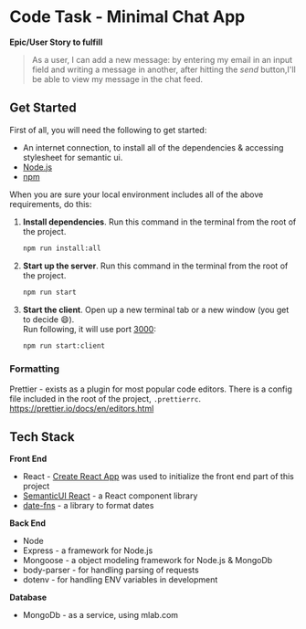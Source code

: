 # Code Task - Minimal Chat App

**Epic/User Story to fulfill**

> As a user, I can add a new message: by entering my email in an input field and writing a message in another, after hitting the _send_ button,I'll be able to view my message in the chat feed.

## Get Started

First of all, you will need the following to get started:

- An internet connection, to install all of the dependencies & accessing stylesheet for semantic ui.
- [Node.js](https://nodejs.org/en/)
- [npm](https://www.npmjs.com/get-npm)

When you are sure your local environment includes all of the above requirements, do this:

1. **Install dependencies**. Run this command in the terminal from the root of the project.

   ```bash
   npm run install:all
   ```

2. **Start up the server**. Run this command in the terminal from the root of the project.

   ```bash
   npm run start
   ```

3. **Start the client**. Open up a new terminal tab or a new window (you get to decide :smile:).<br> Run following, it will use port [3000](http://localhost:3000):
   ```bash
   npm run start:client
   ```

### Formatting

Prettier - exists as a plugin for most popular code editors. There is a config file included in the root of the project, `.prettierrc`.
https://prettier.io/docs/en/editors.html

## Tech Stack

**Front End**

- React - [Create React App](https://github.com/facebook/create-react-app) was used to initialize the front end part of this project
- [SemanticUI React](https://react.semantic-ui.com/) - a React component library
- [date-fns](https://date-fns.org/) - a library to format dates

**Back End**

- Node
- Express - a framework for Node.js
- Mongoose - a object modeling framework for Node.js & MongoDb
- body-parser - for handling parsing of requests
- dotenv - for handling ENV variables in development

**Database**

- MongoDb - as a service, using mlab.com
